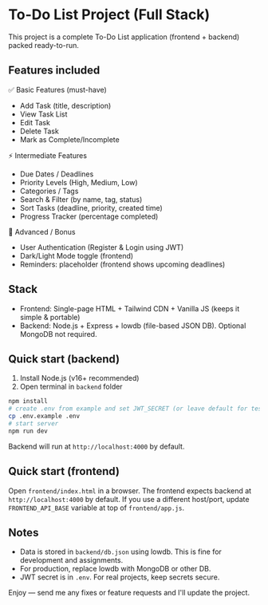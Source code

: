 # To-Do List Project (Full Stack)
This project is a complete To-Do List application (frontend + backend) packed ready-to-run.

## Features included
✅ Basic Features (must-have)
- Add Task (title, description)
- View Task List
- Edit Task
- Delete Task
- Mark as Complete/Incomplete

⚡ Intermediate Features
- Due Dates / Deadlines
- Priority Levels (High, Medium, Low)
- Categories / Tags
- Search & Filter (by name, tag, status)
- Sort Tasks (deadline, priority, created time)
- Progress Tracker (percentage completed)

🌟 Advanced / Bonus
- User Authentication (Register & Login using JWT)
- Dark/Light Mode toggle (frontend)
- Reminders: placeholder (frontend shows upcoming deadlines)

## Stack
- Frontend: Single-page HTML + Tailwind CDN + Vanilla JS (keeps it simple & portable)
- Backend: Node.js + Express + lowdb (file-based JSON DB). Optional MongoDB not required.

## Quick start (backend)
1. Install Node.js (v16+ recommended)
2. Open terminal in `backend` folder
```bash
npm install
# create .env from example and set JWT_SECRET (or leave default for testing)
cp .env.example .env
# start server
npm run dev
```
Backend will run at `http://localhost:4000` by default.

## Quick start (frontend)
Open `frontend/index.html` in a browser. The frontend expects backend at `http://localhost:4000` by default.
If you use a different host/port, update `FRONTEND_API_BASE` variable at top of `frontend/app.js`.

## Notes
- Data is stored in `backend/db.json` using lowdb. This is fine for development and assignments.
- For production, replace lowdb with MongoDB or other DB.
- JWT secret is in `.env`. For real projects, keep secrets secure.

Enjoy — send me any fixes or feature requests and I'll update the project.